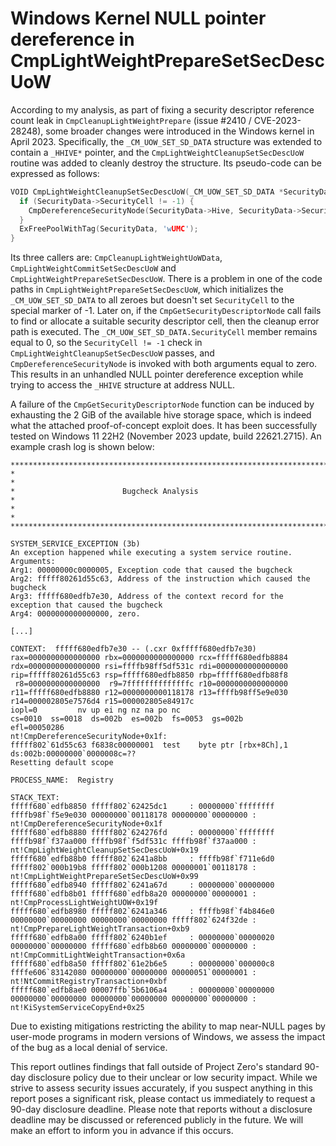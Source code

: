 # Windows Kernel NULL pointer dereference in CmpLightWeightPrepareSetSecDescUoW

According to my analysis, as part of fixing a security descriptor reference count leak in `CmpCleanupLightWeightPrepare` (issue #2410 / CVE-2023-28248), some broader changes were introduced in the Windows kernel in April 2023. Specifically, the `_CM_UOW_SET_SD_DATA` structure was extended to contain a `_HHIVE*` pointer, and the `CmpLightWeightCleanupSetSecDescUoW` routine was added to cleanly destroy the structure. Its pseudo-code can be expressed as follows:

```c
VOID CmpLightWeightCleanupSetSecDescUoW(_CM_UOW_SET_SD_DATA *SecurityData) {
  if (SecurityData->SecurityCell != -1) {
    CmpDereferenceSecurityNode(SecurityData->Hive, SecurityData->SecurityCell);
  }
  ExFreePoolWithTag(SecurityData, 'wUMC');
}
```

Its three callers are: `CmpCleanupLightWeightUoWData`, `CmpLightWeightCommitSetSecDescUoW` and `CmpLightWeightPrepareSetSecDescUoW`. There is a problem in one of the code paths in `CmpLightWeightPrepareSetSecDescUoW`, which initializes the `_CM_UOW_SET_SD_DATA` to all zeroes but doesn't set `SecurityCell` to the special marker of -1. Later on, if the `CmpGetSecurityDescriptorNode` call fails to find or allocate a suitable security descriptor cell, then the cleanup error path is executed. The `_CM_UOW_SET_SD_DATA.SecurityCell` member remains equal to 0, so the `SecurityCell != -1` check in `CmpLightWeightCleanupSetSecDescUoW` passes, and `CmpDereferenceSecurityNode` is invoked with both arguments equal to zero. This results in an unhandled NULL pointer dereference exception while trying to access the `_HHIVE` structure at address NULL.

A failure of the `CmpGetSecurityDescriptorNode` function can be induced by exhausting the 2 GiB of the available hive storage space, which is indeed what the attached proof-of-concept exploit does. It has been successfully tested on Windows 11 22H2 (November 2023 update, build 22621.2715). An example crash log is shown below:

```
*******************************************************************************
*                                                                             *
*                        Bugcheck Analysis                                    *
*                                                                             *
*******************************************************************************

SYSTEM_SERVICE_EXCEPTION (3b)
An exception happened while executing a system service routine.
Arguments:
Arg1: 00000000c0000005, Exception code that caused the bugcheck
Arg2: fffff80261d55c63, Address of the instruction which caused the bugcheck
Arg3: fffff680edfb7e30, Address of the context record for the exception that caused the bugcheck
Arg4: 0000000000000000, zero.

[...]

CONTEXT:  fffff680edfb7e30 -- (.cxr 0xfffff680edfb7e30)
rax=0000000000000000 rbx=0000000000000000 rcx=fffff680edfb8884
rdx=0000000000000000 rsi=ffffb98ff5df531c rdi=0000000000000000
rip=fffff80261d55c63 rsp=fffff680edfb8850 rbp=fffff680edfb88f8
 r8=0000000000000000  r9=7ffffffffffffffc r10=0000000000000000
r11=fffff680edfb8880 r12=0000000000118178 r13=ffffb98ff5e9e030
r14=000002805e7576d4 r15=000002805e84917c
iopl=0         nv up ei ng nz na po nc
cs=0010  ss=0018  ds=002b  es=002b  fs=0053  gs=002b             efl=00050286
nt!CmpDereferenceSecurityNode+0x1f:
fffff802`61d55c63 f6838c00000001  test    byte ptr [rbx+8Ch],1 ds:002b:00000000`0000008c=??
Resetting default scope

PROCESS_NAME:  Registry

STACK_TEXT:  
fffff680`edfb8850 fffff802`62425dc1     : 00000000`ffffffff ffffb98f`f5e9e030 00000000`00118178 00000000`00000000 : nt!CmpDereferenceSecurityNode+0x1f
fffff680`edfb8880 fffff802`624276fd     : 00000000`ffffffff ffffb98f`f37aa000 ffffb98f`f5df531c ffffb98f`f37aa000 : nt!CmpLightWeightCleanupSetSecDescUoW+0x19
fffff680`edfb88b0 fffff802`6241a8bb     : ffffb98f`f711e6d0 fffff802`000b19b8 fffff802`000b1208 00000001`00118178 : nt!CmpLightWeightPrepareSetSecDescUoW+0x99
fffff680`edfb8940 fffff802`6241a67d     : 00000000`00000000 fffff680`edfb8b01 fffff680`edfb8a20 00000000`00000001 : nt!CmpProcessLightWeightUOW+0x19f
fffff680`edfb8980 fffff802`6241a346     : ffffb98f`f4b846e0 00000000`00000000 00000000`00000000 fffff802`624f32de : nt!CmpPrepareLightWeightTransaction+0xb9
fffff680`edfb8a00 fffff802`6240b1ef     : 00000000`00000020 00000000`00000000 fffff680`edfb8b60 00000000`00000000 : nt!CmpCommitLightWeightTransaction+0x6a
fffff680`edfb8a50 fffff802`61e2b6e5     : 00000000`000000c8 ffffe606`83142080 00000000`00000000 00000051`00000001 : nt!NtCommitRegistryTransaction+0xbf
fffff680`edfb8ae0 00007ffb`5b6106a4     : 00000000`00000000 00000000`00000000 00000000`00000000 00000000`00000000 : nt!KiSystemServiceCopyEnd+0x25
```

Due to existing mitigations restricting the ability to map near-NULL pages by user-mode programs in modern versions of Windows, we assess the impact of the bug as a local denial of service.

This report outlines findings that fall outside of Project Zero's standard 90-day disclosure policy due to their unclear or low security impact. While we strive to assess security issues accurately, if you suspect anything in this report poses a significant risk, please contact us immediately to request a 90-day disclosure deadline. Please note that reports without a disclosure deadline may be discussed or referenced publicly in the future. We will make an effort to inform you in advance if this occurs.